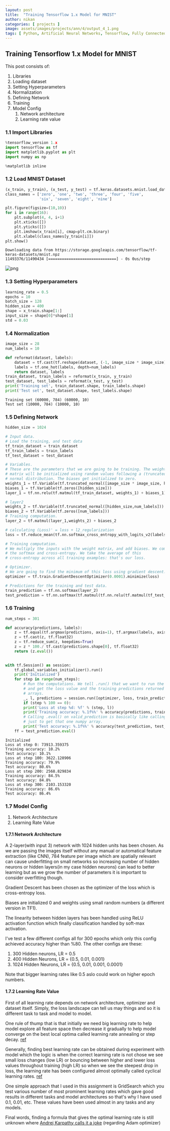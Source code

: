 ```yaml
---
layout: post
title:  "Training Tensorflow 1.x Model for MNIST"
author: nikan
categories: [ projects ]
image: assets/images/projects/ann/4/output_4_1.png
tags: [ Python, Artificial Neural Networks, Tensorflow, Fully Connected, MNIST ]
---
```


## Training Tensorflow 1.x Model for MNIST
This post consists of:

1. Libraries
2. Loading dataset
3. Setting Hyperparameters
4. Normalization
5. Defining Network
6. Training
7. Model Config
    1. Network architecture
    2. Learning rate value

### 1.1 Import Libraries


```python
%tensorflow_version 1.x
import tensorflow as tf
import matplotlib.pyplot as plt
import numpy as np

%matplotlib inline
```

### 1.2 Load MNIST Dataset


```python
(x_train, y_train), (x_test, y_test) = tf.keras.datasets.mnist.load_data()
class_names = ['zero', 'one', 'two', 'three', 'four', 'five',
               'six', 'seven', 'eight', 'nine']

plt.figure(figsize=(10,10))
for i in range(16):
    plt.subplot(4, 4, i+1)
    plt.xticks([])
    plt.yticks([])
    plt.imshow(x_train[i], cmap=plt.cm.binary)
    plt.xlabel(class_names[y_train[i]])
plt.show()
```

    Downloading data from https://storage.googleapis.com/tensorflow/tf-keras-datasets/mnist.npz
    11493376/11490434 [==============================] - 0s 0us/step
    


![png](/assets/images/projects/ann/4/output_4_1.png)


### 1.3 Setting Hyperparameters


```python
learning_rate = 0.5
epochs = 10
batch_size = 128
hidden_size = 400
shape = x_train.shape[1:]
input_size = shape[0]*shape[1]
std = 0.03
```

### 1.4 Normalization


```python
image_size = 28
num_labels = 10

def reformat(dataset, labels):
    dataset = tf.cast(tf.reshape(dataset, (-1, image_size * image_size)), tf.float32)
    labels = tf.one_hot(labels, depth=num_labels)
    return dataset, labels
train_dataset, train_labels = reformat(x_train, y_train)
test_dataset, test_labels = reformat(x_test, y_test)
print('Training set', train_dataset.shape, train_labels.shape)
print('Test set', test_dataset.shape, test_labels.shape)
```

    Training set (60000, 784) (60000, 10)
    Test set (10000, 784) (10000, 10)
    

### 1.5 Defining Network 


```python
hidden_size = 1024

# Input data.
# Load the training, and test data
tf_train_dataset = train_dataset
tf_train_labels = train_labels
tf_test_dataset = test_dataset

# Variables.
# These are the parameters that we are going to be training. The weight
# matrix will be initialized using random values following a (truncated)
# normal distribution. The biases get initialized to zero.
weights_1 = tf.Variable(tf.truncated_normal([image_size * image_size, hidden_size]))
biases_1 = tf.Variable(tf.zeros([hidden_size]))
layer_1 = tf.nn.relu(tf.matmul(tf_train_dataset, weights_1) + biases_1)

# layer2  
weights_2 = tf.Variable(tf.truncated_normal([hidden_size,num_labels]))
biases_2 = tf.Variable(tf.zeros([num_labels]))
# Training computation.
layer_2 = tf.matmul(layer_1,weights_2) + biases_2

# calculating (Loss)' = loss + l2_regularization
loss = tf.reduce_mean(tf.nn.softmax_cross_entropy_with_logits_v2(labels=tf_train_labels, logits=layer_2))

# Training computation.
# We multiply the inputs with the weight matrix, and add biases. We compute
# the softmax and cross-entropy. We take the average of this
# cross-entropy across all training examples: that's our loss.

# Optimizer.
# We are going to find the minimum of this loss using gradient descent.
optimizer = tf.train.GradientDescentOptimizer(0.0001).minimize(loss)

# Predictions for the training and test data.
train_prediction = tf.nn.softmax(layer_2)
test_prediction = tf.nn.softmax(tf.matmul(tf.nn.relu(tf.matmul(tf_test_dataset, weights_1) + biases_1), weights_2)+ biases_2)
```

### 1.6 Training 


```python
num_steps = 301

def accuracy(predictions, labels):
    z = tf.equal(tf.argmax(predictions, axis=1), tf.argmax(labels, axis=1))
    z = tf.cast(z, tf.float32)
    z = tf.reduce_sum(z, keepdims=True)
    z = z * 100./ tf.cast(predictions.shape[0], tf.float32)
    return (z.eval())
  

with tf.Session() as session:
    tf.global_variables_initializer().run()
    print('Initialized')
    for step in range(num_steps):
        # Run the computations. We tell .run() that we want to run the optimizer,
        # and get the loss value and the training predictions returned as numpy
        # arrays.
        _, l, predictions = session.run([optimizer, loss, train_prediction])
        if (step % 100 == 0):
        print('Loss at step %d: %f' % (step, l))
        print('Training accuracy: %.1f%%' % accuracy(predictions, train_labels))
        # Calling .eval() on valid_prediction is basically like calling run(), but
        # just to get that one numpy array.
        print('Test accuracy: %.1f%%' % accuracy(test_prediction, test_labels))
    ff = test_prediction.eval()
```

    Initialized
    Loss at step 0: 73913.359375
    Training accuracy: 10.2%
    Test accuracy: 10.1%
    Loss at step 100: 3622.128906
    Training accuracy: 79.9%
    Test accuracy: 80.6%
    Loss at step 200: 2568.829834
    Training accuracy: 84.5%
    Test accuracy: 84.8%
    Loss at step 300: 2103.153320
    Training accuracy: 86.6%
    Test accuracy: 86.4%
    

### 1.7 Model Config
1. Network Architecture
2. Learning Rate Value

#### 1.7.1 Network Architecture

A 2-layer(with input 3) network with 1024 hidden units has been chosen. As we are passing the images itself without any manual or automatical feature extraction (like CNN), 784 feature per image which are spatially relevant can cause underfitting on small networks so increasing number of hidden neurons or hidden layers(in my case hidden neurons) can lead to better learning but as we grow the number of parameters it is important to consider overfitting though.

Gradient Descent has been chosen as the optimizer of the loss which is cross-entropy loss.

Biases are initialized 0 and weights using small random numbers (a different version in TF1).

The linearity between hidden layers has been handled using ReLU activation function which finally classification handled by soft-max activation.

I've test a few different configs all for 300 epochs which only this config achieved accuracy higher than %80.
The other configs are these:

1. 300 Hidden neurons, LR = 0.5
2. 400 Hidden Neurons, LR = {0.5, 0.01, 0.001}
3. 1024 Hidden Neurons, LR = {0.5, 0.01, 0.001, 0.0001}

Note that bigger learning rates like 0.5 aslo could work on higher epoch numbers. 

#### 1.7.2 Learning Rate Value
First of all learning rate depends on network architecture, optimizer and dataset itself. Simply, the loss landscape can tell us may things and so it is different task to task and model to model.

One rule of thump that is that initially we need big learning rate to help model explore all feature space then decrease it gradually to help model converge on the best local optima called learning rate annealing or step decay. [ref](http://cs231n.github.io/neural-networks-3/#annealing-the-learning-rate)

Generally, finding best learning rate can be obtained during experiment with model which the logic is when the correct learning rate is not chose we see small loss changes (low LR) or bouncing between higher and lower loss values throughout training (high LR) so when we see the steepest drop in loss, the learning rate has been configured almost optimally called cyclical learning rates. [ref](https://arxiv.org/abs/1506.01186)

One simple approach that I used in this assignment is GridSearch which you test various number of most prominent learning rates which gave good results in different tasks and model architectures so that's why I have used 0.1, 0.01, etc. These values have been used almost in any tasks and any models.

Final words, finding a formula that gives the optimal learning rate is still unknown where [Andrej Karpathy calls it a joke](https://twitter.com/karpathy/status/801621764144971776) (regarding Adam optimizer)
